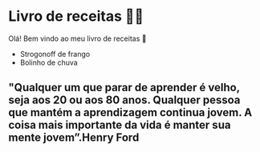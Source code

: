 # Livro de receitas :man_cook:

Olá! Bem vindo ao meu livro de receitas :wave:

- Strogonoff de frango
- Bolinho de chuva


## "Qualquer um que parar de aprender é velho, seja aos 20 ou aos 80 anos. Qualquer pessoa que mantém a aprendizagem continua jovem. A coisa mais importante da vida é manter sua mente jovem”.Henry Ford
